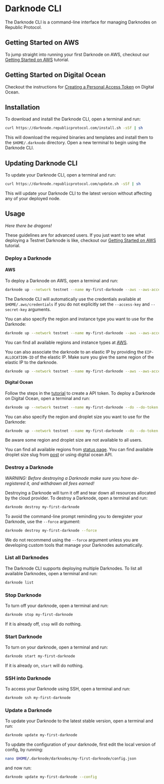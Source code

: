 # Darknode CLI

The Darknode CLI is a command-line interface for managing Darknodes on Republic Protocol.

## Getting Started on AWS

To jump straight into running your first Darknode on AWS, checkout our [Getting Started on AWS](./docs/getting-started-on-aws.md) tutorial.

## Getting Started on Digital Ocean
 
Checkout the instructions for [Creating a Personal Access Token](https://github.com/republicprotocol/darknode-cli#digital-ocean) on Digital Ocean.

## Installation

To download and install the Darknode CLI, open a terminal and run:

```sh
curl https://darknode.republicprotocol.com/install.sh -sSf | sh
```

This will download the required binaries and templates and install them to the `$HOME/.darknode` directory. Open a new terminal to begin using the Darknode CLI.

## Updating Darknode CLI

To update your Darknode CLI, open a terminal and run:

```sh
curl https://darknode.republicprotocol.com/update.sh -sSf | sh
```

This will update your Darknode CLI to the latest version without affecting any of your deployed node. 

## Usage

_Here there be dragons!_

These guidelines are for advanced users. If you just want to see what deploying a Testnet Darknode is like, checkout our [Getting Started on AWS](./docs/getting-started-on-aws.md) tutorial.

### Deploy a Darknode

#### AWS

To deploy a Darknode on AWS, open a terminal and run:

```sh
darknode up --network testnet --name my-first-darknode --aws --aws-access-key YOUR-AWS-ACCESS-KEY --aws-secret-key YOUR-AWS-SECRET-KEY
``` 

The Darknode CLI will automatically use the credentials available at `$HOME/.aws/credentials` if you do not explicitly set the `--access-key` and `--secret-key` arguments.

You can also specify the region and instance type you want to use for the Darknode:

```sh
darknode up --network testnet --name my-first-darknode --aws --aws-access-key YOUR-AWS-ACCESS-KEY --aws-secret-key YOUR-AWS-SECRET-KEY --aws-region eu-west-1 --aws-instance t2.small
``` 

You can find all available regions and instance types at [AWS](https://docs.aws.amazon.com/AmazonRDS/latest/UserGuide/Concepts.RegionsAndAvailabilityZones.html).

You can also associate the darknode to an elastic IP by providing the `EIP-ALLOCATION-ID` of the elastic IP. 
Make sure you give the same region of the elastic IP to the darknode. 


```sh
darknode up --network testnet --name my-first-darknode --aws --aws-access-key YOUR-AWS-ACCESS-KEY --aws-secret-key YOUR-AWS-SECRET-KEY --aws-region SAME-REGION-AS-EIP --aws-elastic-ip EIP-ALLOCATION-ID
``` 

#### Digital Ocean

Follow the steps in the [tutorial](https://www.digitalocean.com/docs/api/create-personal-access-token/) to create a API token. 
To deploy a Darknode on Digital Ocean, open a terminal and run:

```sh
darknode up --network testnet --name my-first-darknode --do --do-token YOUR-API-TOKEN
``` 

You can also specify the region and droplet size you want to use for the Darknode:

```sh
darknode up --network testnet --name my-first-darknode --do --do-token YOUR-API-TOKEN --do-region nyc1 --do-droplet 8gb
``` 

Be aware some region and droplet size are not available to all users.

You can find all available regions from [status page](https://status.digitalocean.com).
You can find available droplet size slug from [post](https://developers.digitalocean.com/documentation/changelog/api-v2/new-size-slugs-for-droplet-plan-changes/) or using digital ocean API.

### Destroy a Darknode

_WARNING: Before destroying a Darknode make sure you have de-registered it, and withdrawn all fees earned!_

Destroying a Darknode will turn it off and tear down all resources allocated by the cloud provider. To destroy a Darknode, open a terminal and run:

```sh
darknode destroy my-first-darknode
``` 

To avoid the command-line prompt reminding you to deregister your Darknode, use the `--force` argument: 

```sh
darknode destroy my-first-darknode --force
```

We do not recommend using the `--force` argument unless you are developing custom tools that manage your Darknodes automatically.


### List all Darknodes

The Darknode CLI supports deploying multiple Darknodes. To list all available Darknodes, open a terminal and run:

```sh
darknode list
```

### Stop Darknode

To turn off your darknode, open a terminal and run: 

```sh
darknode stop my-first-darknode

``` 

If it is already off, `stop` will do nothing.

### Start Darknode

To turn on your darknode, open a terminal and run: 

```sh
darknode start my-first-darknode
``` 

If it is already on, `start` will do nothing.

### SSH into Darknode

To access your Darknode using SSH, open a terminal and run:

```sh
darknode ssh my-first-darknode
``` 

### Update a Darknode

To update your Darknode to the latest stable version, open a terminal and run:

```sh
darknode update my-first-darknode
``` 

To update the configuration of your darknode, first edit the local version of config, by running:

```sh
nano $HOME/.darknode/darknodes/my-first-darknode/config.json
``` 

and now run:

```sh
darknode update my-first-darknode --config
``` 
